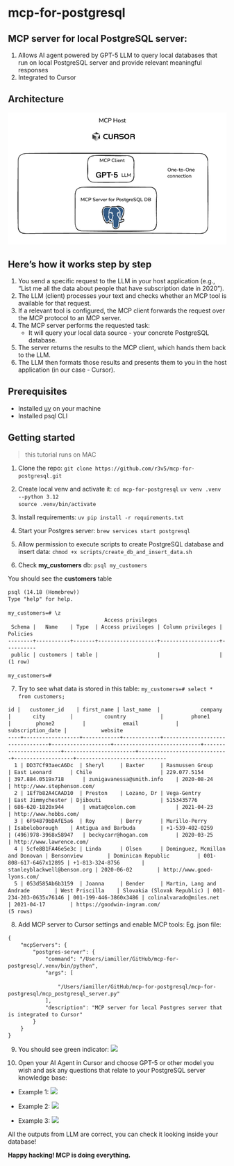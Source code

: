 # mcp-for-postgresql

## MCP server for local PostgreSQL server:
1. Allows AI agent powered by GPT-5 LLM to query local databases that run on local PostgreSQL server and provide relevant meaningful responses
2. Integrated to Cursor

  
## Architecture
![](https://raw.githubusercontent.com/r3v5/mcp-for-postgresql/main/docs/mcp-for-postgres-architecture.png)

  
## Here’s how it works step by step
1. You send a specific request to the LLM in your host application (e.g., “List me all the data about people that have subscription date in 2020”).
2. The LLM (client) processes your text and checks whether an MCP tool is available for that request.
3. If a relevant tool is configured, the MCP client forwards the request over the MCP protocol to an MCP server.
4. The MCP server performs the requested task:
    - It will query your local data source - your concrete PostgreSQL database.
5. The server returns the results to the MCP client, which hands them back to the LLM.
6. The LLM then formats those results and presents them to you in the host application (in our case - Cursor).

## Prerequisites
- Installed [uv](https://docs.astral.sh/uv/getting-started/installation/) on your machine
- Installed psql CLI

## Getting started
> this tutorial runs on MAC

1.  Clone the repo: 
```git clone https://github.com/r3v5/mcp-for-postgresql.git```

2. Create local venv and activate it:
```cd mcp-for-postgresql```
```uv venv .venv --python 3.12```    
```source .venv/bin/activate```     

3. Install requirements:
 ```uv pip install -r requirements.txt```
 
4. Start your Postgres server:
```brew services start postgresql```

5. Allow permission to execute scripts to create PostgreSQL database and insert data:
```chmod +x scripts/create_db_and_insert_data.sh```

6. Check **my_customers** db:
 ```psql my_customers``` 
 
You should see the **customers** table
```
psql (14.18 (Homebrew))
Type "help" for help.

my_customers=# \z
                               Access privileges
 Schema |   Name    | Type  | Access privileges | Column privileges | Policies 
--------+-----------+-------+-------------------+-------------------+----------
 public | customers | table |                   |                   | 
(1 row)

my_customers=#
```


7. Try to see what data is stored in this table:
```my_customers=# select * from customers;```

```
id |   customer_id    | first_name | last_name  |             company             |       city        |          country           |         phone1         |        phone2         |            email            | subscription_date |           website           
----+------------------+------------+------------+---------------------------------+-------------------+----------------------------+------------------------+-----------------------+-----------------------------+-------------------+-----------------------------
  1 | DD37Cf93aecA6Dc  | Sheryl     | Baxter     | Rasmussen Group                 | East Leonard      | Chile                      | 229.077.5154           | 397.884.0519x718      | zunigavanessa@smith.info    | 2020-08-24        | http://www.stephenson.com/
  2 | 1Ef7b82A4CAAD10  | Preston    | Lozano, Dr | Vega-Gentry                     | East Jimmychester | Djibouti                   | 5153435776             | 686-620-1820x944      | vmata@colon.com             | 2021-04-23        | http://www.hobbs.com/
  3 | 6F94879bDAfE5a6  | Roy        | Berry      | Murillo-Perry                   | Isabeloborough    | Antigua and Barbuda        | +1-539-402-0259        | (496)978-3968x58947   | beckycarr@hogan.com         | 2020-03-25        | http://www.lawrence.com/
  4 | 5cfe8B1FA46e5e3c | Linda      | Olsen      | Dominguez, Mcmillan and Donovan | Bensonview        | Dominican Republic         | 001-808-617-6467x12895 | +1-813-324-8756       | stanleyblackwell@benson.org | 2020-06-02        | http://www.good-lyons.com/
  5 | 053d585Ab6b3159  | Joanna     | Bender     | Martin, Lang and Andrade        | West Priscilla    | Slovakia (Slovak Republic) | 001-234-203-0635x76146 | 001-199-446-3860x3486 | colinalvarado@miles.net     | 2021-04-17        | https://goodwin-ingram.com/
(5 rows)
```

8. Add MCP server to Cursor settings and enable MCP tools:
Eg. json file:
```
{
    "mcpServers": {
        "postgres-server": {
            "command": "/Users/iamiller/GitHub/mcp-for-postgresql/.venv/bin/python",
            "args": [

                "/Users/iamiller/GitHub/mcp-for-postgresql/mcp-for-postgresql/mcp_postgresql_server.py"
            ],
            "description": "MCP server for local Postgres server that is integrated to Cursor"
        }
    }
}
```

9. You should see green indicator:
![](https://raw.githubusercontent.com/r3v5/mcp-for-postgresql/main/docs/mcp-tools.png)

10. Open your AI Agent in Cursor and choose GPT-5 or other model you wish and ask any questions that relate to your PostgreSQL server knowledge base:
- Example 1:
![](https://raw.githubusercontent.com/r3v5/mcp-for-postgresql/main/docs/prompt1.png)

- Example 2:
![](https://raw.githubusercontent.com/r3v5/mcp-for-postgresql/main/docs/prompt2.png)

- Example 3:
![](https://raw.githubusercontent.com/r3v5/mcp-for-postgresql/main/docs/prompt3.png)

All the outputs from LLM are correct, you can check it looking inside your database!

**Happy hacking! MCP is doing everything.** 
